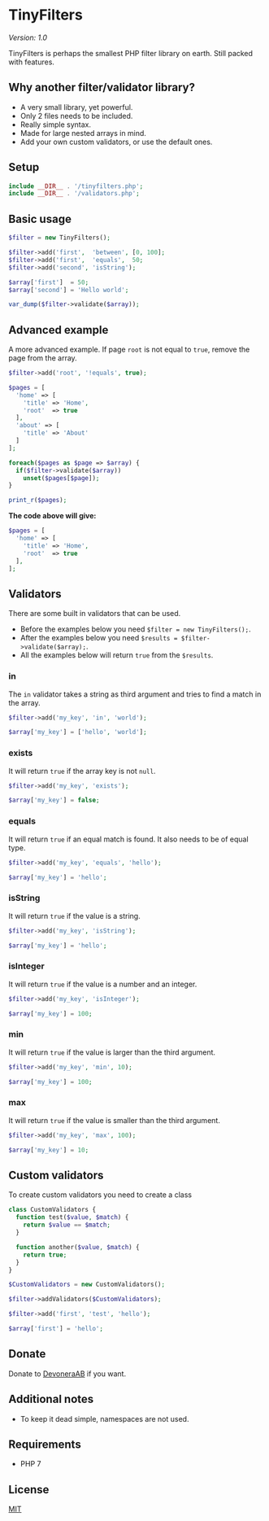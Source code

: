 # TinyFilters

*Version: 1.0*

TinyFilters is perhaps the smallest PHP filter library on earth. Still packed with features.

## Why another filter/validator library?

- A very small library, yet powerful.
- Only 2 files needs to be included.
- Really simple syntax.
- Made for large nested arrays in mind.
- Add your own custom validators, or use the default ones.

## Setup

```php
include __DIR__ . '/tinyfilters.php';
include __DIR__ . '/validators.php';
```

## Basic usage

```php
$filter = new TinyFilters();

$filter->add('first',  'between', [0, 100];
$filter->add('first',  'equals',  50;
$filter->add('second', 'isString');

$array['first']  = 50;
$array['second'] = 'Hello world';

var_dump($filter->validate($array));
```

## Advanced example

A more advanced example. If page `root` is not equal to `true`, remove the page from the array.

```php
$filter->add('root', '!equals', true);

$pages = [
  'home' => [
    'title' => 'Home',
    'root'  => true
  ],
  'about' => [
    'title' => 'About'
  ]
];

foreach($pages as $page => $array) {
  if($filter->validate($array))
    unset($pages[$page]);
}

print_r($pages);
```

**The code above will give:**

```php
$pages = [
  'home' => [
    'title' => 'Home',
    'root'  => true
  ],
];
```

## Validators

There are some built in validators that can be used.

- Before the examples below you need `$filter = new TinyFilters();`. 
- After the examples below you need `$results = $filter->validate($array);`.
- All the examples below will return `true` from the `$results`.

### in

The `in` validator takes a string as third argument and tries to find a match in the array.

```php
$filter->add('my_key', 'in', 'world');

$array['my_key'] = ['hello', 'world'];
```

### exists

It will return `true` if the array key is not `null`.

```php
$filter->add('my_key', 'exists');

$array['my_key'] = false;
```

### equals

It will return `true` if an equal match is found. It also needs to be of equal type.

```php
$filter->add('my_key', 'equals', 'hello');

$array['my_key'] = 'hello';
```

### isString

It will return `true` if the value is a string.

```php
$filter->add('my_key', 'isString');

$array['my_key'] = 'hello';
```

### isInteger

It will return `true` if the value is a number and an integer.

```php
$filter->add('my_key', 'isInteger');

$array['my_key'] = 100;
```

### min

It will return `true` if the value is larger than the third argument.

```php
$filter->add('my_key', 'min', 10);

$array['my_key'] = 100;
```

### max

It will return `true` if the value is smaller than the third argument.

```php
$filter->add('my_key', 'max', 100);

$array['my_key'] = 10;
```

## Custom validators

To create custom validators you need to create a class

```php
class CustomValidators {
  function test($value, $match) {
    return $value == $match;
  }

  function another($value, $match) {
    return true;
  }
}

$CustomValidators = new CustomValidators();

$filter->addValidators($CustomValidators);

$filter->add('first', 'test', 'hello');

$array['first'] = 'hello';
```

## Donate

Donate to [DevoneraAB](https://www.paypal.me/DevoneraAB) if you want.

## Additional notes

- To keep it dead simple, namespaces are not used.

## Requirements

- PHP 7

## License

[MIT](license)